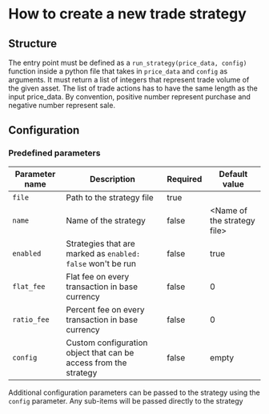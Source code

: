 # How to create a new trade strategy

## Structure
The entry point must be defined as a `run_strategy(price_data, config)` function inside a python file that takes in `price_data` and `config` as arguments. It must return a list of integers that represent trade volume of the given asset. The list of trade actions has to have the same length as the input price_data. By convention, positive number represent purchase and negative number represent sale.

## Configuration

### Predefined parameters

| Parameter name | Description | Required | Default value |
|---|---|---|---|
| `file` | Path to the strategy file | true |  |
| `name` | Name of the strategy | false | \<Name of the strategy file\> |
| `enabled` | Strategies that are marked as `enabled: false` won't be run | false | true |
| `flat_fee` | Flat fee on every transaction in base currency | false | 0 |
| `ratio_fee` | Percent fee on every transaction in base currency | false | 0 |
| `config` | Custom configuration object that can be access from the strategy | false | empty |

Additional configuration parameters can be passed to the strategy using the `config` parameter. Any sub-items will be passed directly to the strategy